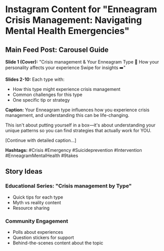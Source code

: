 # Instagram Content for "Enneagram Crisis Management: Navigating Mental Health Emergencies"

## Main Feed Post: Carousel Guide

**Slide 1 (Cover):**
"Crisis management & Your Enneagram Type 🧠
How your personality affects your experience
Swipe for insights ➡️"

**Slides 2-10:** Each type with:

- How this type might experience crisis management
- Common challenges for this type
- One specific tip or strategy

**Caption:**
Your Enneagram type influences how you experience crisis management, and understanding this can be life-changing.

This isn't about putting yourself in a box—it's about understanding your unique patterns so you can find strategies that actually work for YOU.

[Continue with detailed caption...]

**Hashtags:**
#Crisis #Emergency #Suicideprevention #Intervention #EnneagramMentalHealth #9takes

## Story Ideas

### Educational Series: "Crisis management by Type"

- Quick tips for each type
- Myth vs reality content
- Resource sharing

### Community Engagement

- Polls about experiences
- Question stickers for support
- Behind-the-scenes content about the topic
